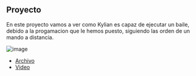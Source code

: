 ## Proyecto

En este proyecto vamos a ver como Kylian es capaz de ejecutar un baile, debido a la progamacion que le hemos puesto, siguiendo las orden de un mando a distancia.

![image](https://user-images.githubusercontent.com/114906861/212642087-fa298bd1-54d9-42d3-9e7b-48752d2af55d.PNG)

- [Archivo](https://github.com/LarryWestbrook/Maqueen/blob/main/microbit-CONTROL-CON-OTRO-MICROBIT%20(6).hex)
- [Video](https://youtube.com/watch?v=gsTgZlONQ3U&si=EnSIkaIECMiOmarE)
